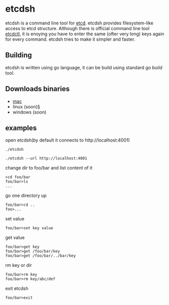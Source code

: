 # etcdsh

etcdsh is a command line tool for [etcd](https://github.com/coreos/etcd).
etcdsh provides filesystem-like access to etcd structure. 
Although there is official command line tool [etcdctl](https://github.com/coreos/etcd/tree/master/etcdctl), it is enoying you have to enter the same (ofter very long) keys again for every command. etcdsh tries to make it simpler and faster.

## Building
etcdsh is written using go language, it can be build using standard go build tool. 

## Downloads binaries
 * [mac](https://github.com/kamilhark/etcdsh/releases/download/0.0.1-ALPHA/etcdsh-mac.zip) 
 * linux (soon)§
 * windows (soon)

## examples
open etcdsh(by default it connects to http://localhost:4001)
<pre>
<code>./etcdsh</code>
</pre>
<pre>
<code>./etcdsh --url http://localhost:4001</code>
</pre>
change dir to foo/bar and list content of it
<pre>
<code>>cd foo/bar</code>
<code>foo/bar>ls</code>
<code>...</code>
</pre>
go one directory up
<pre>
<code>foo/bar>cd ..</code>
<code>foo>...</code>
</pre>
set value
<pre>
<code>foo/bar>set key value</code>
</pre>
get value
<pre>
<code>foo/bar>get key</code>
<code>foo/bar>get /foo/bar/key</code>
<code>foo/bar>get /foo/bar/../bar/key</code>
</pre>
rm key or dir
<pre>
<code>foo/bar>rm key</code>
<code>foo/bar>rm key/abc/def</code>
</pre>
exit etcdsh
<pre>
<code>foo/bar>exit</code>
</pre>

